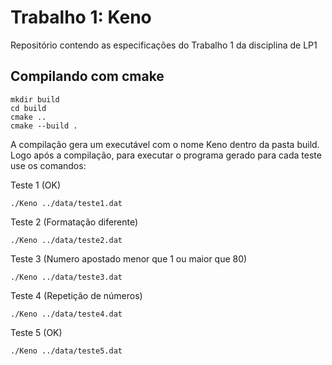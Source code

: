 # Trabalho 1: Keno
Repositório contendo as especificações do Trabalho 1 da disciplina de LP1

## Compilando com cmake
```
mkdir build
cd build
cmake ..
cmake --build .
```

A compilação gera um executável com o nome Keno dentro da pasta build. Logo após a compilação, para executar o programa gerado para cada teste use os comandos:

Teste 1 (OK)
```
./Keno ../data/teste1.dat
```

Teste 2 (Formatação diferente)
```
./Keno ../data/teste2.dat
```

Teste 3 (Numero apostado menor que 1 ou maior que 80)
```
./Keno ../data/teste3.dat
```

Teste 4 (Repetição de números)
```
./Keno ../data/teste4.dat
```

Teste 5 (OK)
```
./Keno ../data/teste5.dat
```